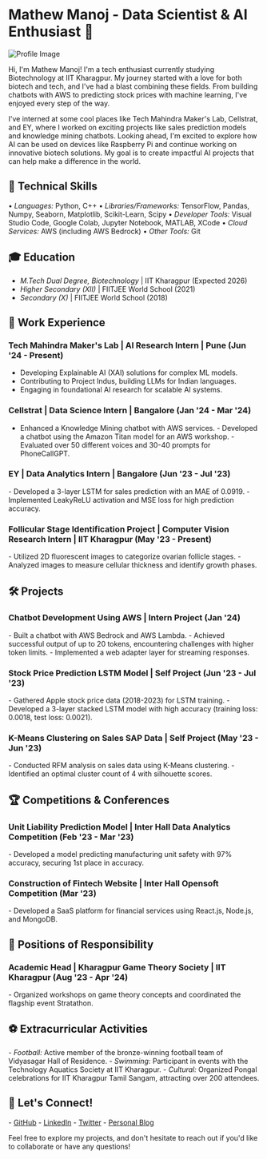 # Mathew Manoj - Data Scientist & AI Enthusiast 🌟

![Profile Image](assets/profile.jpg)



Hi, I'm Mathew Manoj! I'm a tech enthusiast currently studying Biotechnology at IIT Kharagpur. My journey started with a love for both biotech and tech, and I've had a blast combining these fields. From building chatbots with AWS to predicting stock prices with machine learning, I've enjoyed every step of the way.

I've interned at some cool places like Tech Mahindra Maker's Lab, Cellstrat, and EY, where I worked on exciting projects like sales prediction models and knowledge mining chatbots. Looking ahead, I'm excited to explore how AI can be used on devices like Raspberry Pi and continue working on innovative biotech solutions. My goal is to create impactful AI projects that can help make a difference in the world.

## 🚀 Technical Skills
•⁠  ⁠*Languages:* Python, C++
•⁠  ⁠*Libraries/Frameworks:* TensorFlow, Pandas, Numpy, Seaborn, Matplotlib, Scikit-Learn, Scipy
•⁠  ⁠*Developer Tools:* Visual Studio Code, Google Colab, Jupyter Notebook, MATLAB, XCode
•⁠  ⁠*Cloud Services:* AWS (including AWS Bedrock)
•⁠  ⁠*Other Tools:* Git

## 🎓 Education
- ⁠*M.Tech Dual Degree, Biotechnology* | IIT Kharagpur (Expected 2026)
- *Higher Secondary (XII)* |            FIITJEE World School (2021)
- ⁠*Secondary (X)* |                    FIITJEE World School (2018)

## 💼 Work Experience
### Tech Mahindra Maker's Lab | AI Research Intern | Pune (Jun '24 - Present)
-  ⁠Developing Explainable AI (XAI) solutions for complex ML models.
-  ⁠Contributing to Project Indus, building LLMs for Indian languages.
-  ⁠Engaging in foundational AI research for scalable AI systems.

### Cellstrat | Data Science Intern | Bangalore (Jan '24 - Mar '24)
-  ⁠Enhanced a Knowledge Mining chatbot with AWS services.
-⁠  ⁠Developed a chatbot using the Amazon Titan model for an AWS workshop.
-⁠  ⁠Evaluated over 50 different voices and 30-40 prompts for PhoneCallGPT.

### EY | Data Analytics Intern | Bangalore (Jun '23 - Jul '23)
-⁠  ⁠Developed a 3-layer LSTM for sales prediction with an MAE of 0.0919.
-⁠  Implemented LeakyReLU activation and MSE loss for high prediction accuracy.

### Follicular Stage Identification Project | Computer Vision Research Intern | IIT Kharagpur (May '23 - Present)
-⁠  Utilized 2D fluorescent images to categorize ovarian follicle stages.
-⁠  Analyzed images to measure cellular thickness and identify growth phases.

## 🛠️ Projects
### Chatbot Development Using AWS | Intern Project (Jan '24)
-⁠  ⁠Built a chatbot with AWS Bedrock and AWS Lambda.
-⁠  Achieved successful output of up to 20 tokens, encountering challenges with higher token limits.
-⁠  Implemented a web adapter layer for streaming responses.

### Stock Price Prediction LSTM Model | Self Project (Jun '23 - Jul '23)
-⁠  ⁠Gathered Apple stock price data (2018-2023) for LSTM training.
-⁠  ⁠Developed a 3-layer stacked LSTM model with high accuracy (training loss: 0.0018, test loss: 0.0021).

### K-Means Clustering on Sales SAP Data | Self Project (May '23 - Jun '23)
-⁠  ⁠Conducted RFM analysis on sales data using K-Means clustering.
-⁠  ⁠Identified an optimal cluster count of 4 with silhouette scores.

## 🏆 Competitions & Conferences
### Unit Liability Prediction Model | Inter Hall Data Analytics Competition (Feb '23 - Mar '23)
-⁠  ⁠Developed a model predicting manufacturing unit safety with 97% accuracy, securing 1st place in accuracy.

### Construction of Fintech Website | Inter Hall Opensoft Competition (Mar '23)
-⁠  ⁠Developed a SaaS platform for financial services using React.js, Node.js, and MongoDB.

## 🏅 Positions of Responsibility
### Academic Head | Kharagpur Game Theory Society | IIT Kharagpur (Aug '23 - Apr '24)
-⁠  ⁠Organized workshops on game theory concepts and coordinated the flagship event Stratathon.

## ⚽ Extracurricular Activities
-⁠  ⁠*Football:* Active member of the bronze-winning football team of Vidyasagar Hall of Residence.
-⁠  ⁠*Swimming:* Participant in events with the Technology Aquatics Society at IIT Kharagpur.
-⁠  ⁠*Cultural:* Organized Pongal celebrations for IIT Kharagpur Tamil Sangam, attracting over 200 attendees.

## 🔗 Let's Connect!
-⁠  ⁠[GitHub](https://github.com/mathew-2)
-⁠  ⁠[LinkedIn](https://www.linkedin.com/in/mathewmanoj)
-⁠  ⁠[Twitter](https://twitter.com/mathewmanoj)
-⁠  ⁠[Personal Blog](https://medium.com/@mathewmanoj)

Feel free to explore my projects, and don't hesitate to reach out if you'd like to collaborate or have any questions!
